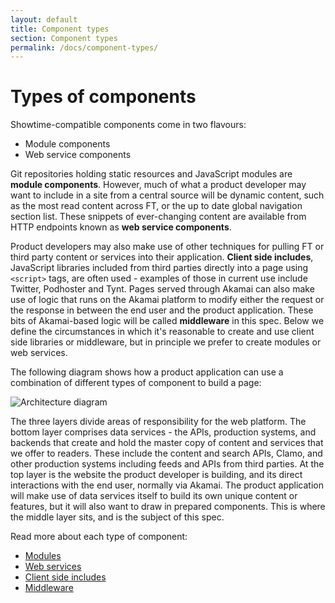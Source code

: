 ```yaml
---
layout: default
title: Component types
section: Component types
permalink: /docs/component-types/
---
```


# Types of components

Showtime-compatible components come in two flavours:

* Module components
* Web service components

Git repositories holding static resources and JavaScript modules are **module components**.  However, much of what a product developer may want to include in a site from a central source will be dynamic content, such as the most read content across FT, or the up to date global navigation section list.  These snippets of ever-changing content are available from HTTP endpoints known as **web service components**.

Product developers may also make use of other techniques for pulling FT or third party content or services into their application. **Client side includes**, JavaScript libraries included from third parties directly into a page using `<script>` tags, are often used - examples of those in current use include Twitter, Podhoster and Tynt.  Pages served through Akamai can also make use of logic that runs on the Akamai platform to modify either the request or the response in between the end user and the product application.  These bits of Akamai-based logic will be called **middleware** in this spec.  Below we define the circumstances in which it's reasonable to create and use client side libraries or middleware, but in principle we prefer to create modules or web services.

The following diagram shows how a product application can use a combination of different types of component to build a page:

![Architecture diagram]({{site.baseurl}}img/architecture.png)

The three layers divide areas of responsibility for the web platform.  The bottom layer comprises data services - the APIs, production systems, and backends that create and hold the master copy of content and services that we offer to readers.  These include the content and search APIs, Clamo, and other production systems including feeds and APIs from third parties.  At the top layer is the website the product developer is building, and its direct interactions with the end user, normally via Akamai.  The product application will make use of data services itself to build its own unique content or features, but it will also want to draw in prepared components.  This is where the middle layer sits, and is the subject of this spec.

Read more about each type of component:

* [Modules](/docs/component-types/modules)
* [Web services](/docs/component-types/web-services)
* [Client side includes](/docs/component-types/client-includes)
* [Middleware](/docs/component-types/middleware)
